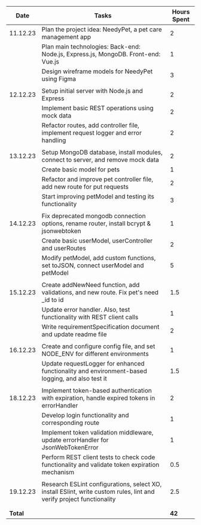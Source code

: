 | Date      | Tasks                                                                                                                | Hours Spent |
| --------- | -------------------------------------------------------------------------------------------------------------------- | ----------- |
| 11.12.23  | Plan the project idea: NeedyPet, a pet care management app                                                           | 2           |
|           | Plan main technologies: Back-end: Node.js, Express.js, MongoDB. Front-end: Vue.js                                    | 1           |
|           | Design wireframe models for NeedyPet using Figma                                                                     | 3           |
|           |                                                                                                                      |             |
| 12.12.23  | Setup initial server with Node.js and Express                                                                        | 2           |
|           | Implement basic REST operations using mock data                                                                      | 2           |
|           | Refactor routes, add controller file, implement request logger and error handling                                    | 2           |
|           |                                                                                                                      |             |
| 13.12.23  | Setup MongoDB database, install modules, connect to server, and remove mock data                                     | 2           |
|           | Create basic model for pets                                                                                          | 1           |
|           | Refactor and improve pet controller file, add new route for put requests                                             | 2           |
|           | Start improving petModel and testing its functionality                                                               | 3           |
|           |                                                                                                                      |             |
| 14.12.23  | Fix deprecated mongodb connection options, rename router, install bcrypt & jsonwebtoken                              | 1           |
|           | Create basic userModel, userController and userRoutes                                                                | 2           |
|           | Modify petModel, add custom functions, set toJSON, connect userModel and petModel                                    | 5           |
|           |                                                                                                                      |             |
| 15.12.23  | Create addNewNeed function, add validations, and new route. Fix pet's need \_id to id                                | 1.5         |
|           | Update error handler. Also, test functionality with REST client calls                                                | 1           |
|           | Write requirementSpecification document and update readme file                                                       | 2           |
|           |                                                                                                                      |             |
| 16.12.23  | Create and configure config file, and set NODE_ENV for different environments                                        | 1           |
|           | Update requestLogger for enhanced functionality and environment-based logging, and also test it                      | 1.5         |
|           |                                                                                                                      |             |
| 18.12.23  | Implement token-based authentication with expiration, handle expired tokens in errorHandler                          | 2           |
|           | Develop login functionality and corresponding route                                                                  | 1           |
|           | Implement token validation middleware, update errorHandler for JsonWebTokenError                                     | 1           |
|           | Perform REST client tests to check code functionality and validate token expiration mechanism                        | 0.5         |
|           |                                                                                                                      |             |
| 19.12.23  | Research ESLint configurations, select XO, install ESlint, write custom rules, lint and verify project functionality | 2.5         |
|           |                                                                                                                      |             |
|           |                                                                                                                      |             |
| **Total** |                                                                                                                      | **42**      |
